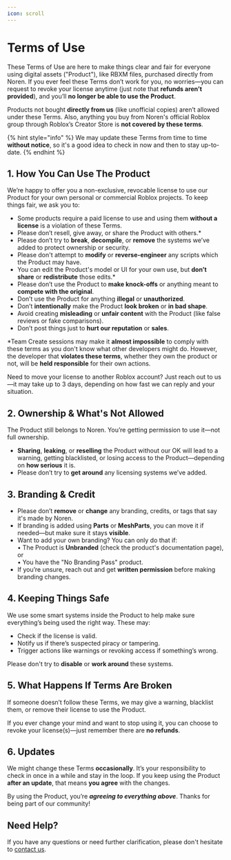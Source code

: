 ```yaml
---
icon: scroll
---
```


# Terms of Use

These Terms of Use are here to make things clear and fair for everyone using digital assets ("Product"), like RBXM files, purchased directly from Noren. If you ever feel these Terms don’t work for you, no worries—you can request to revoke your license anytime (just note that **refunds aren’t provided**), and you’ll **no longer be able to use the Product**.

Products not bought **directly from us** (like unofficial copies) aren’t allowed under these Terms. Also, anything you buy from Noren's official Roblox group through Roblox’s Creator Store is **not covered by these terms**.

{% hint style="info" %}
We may update these Terms from time to time **without notice**, so it's a good idea to check in now and then to stay up-to-date.
{% endhint %}

## 1. How You Can Use The Product

We’re happy to offer you a non-exclusive, revocable license to use our Product for your own personal or commercial Roblox projects. To keep things fair, we ask you to:

* Some products require a paid license to use and using them **without a license** is a violation of these Terms.
* Please don’t resell, give away, or share the Product with others.\*
* Please don’t try to **break**, **decompile**, or **remove** the systems we’ve added to protect ownership or security.
* Please don't attempt to **modify** or **reverse-engineer** any scripts which the Product may have.
* You can edit the Product's model or UI for your own use, but **don’t share** or **redistribute** those edits.\*
* Please don’t use the Product to **make knock-offs** or anything meant to **compete with the original**.
* Don’t use the Product for anything **illegal** or **unauthorized**.
* Don’t **intentionally** make the Product **look broken** or **in bad shape**.
* Avoid creating **misleading** or **unfair content** with the Product (like false reviews or fake comparisons).
* Don’t post things just to **hurt our reputation** or **sales**.

\*Team Create sessions may make it **almost impossible** to comply with these terms as you don't know what other developers might do. However, the developer that **violates these terms**, whether they own the product or not, will be **held responsible** for their own actions.

Need to move your license to another Roblox account? Just reach out to us—it may take up to 3 days, depending on how fast we can reply and your situation.

## 2. Ownership & What's Not Allowed

The Product still belongs to Noren. You’re getting permission to use it—not full ownership.

* **Sharing**, **leaking**, or **reselling** the Product without our OK will lead to a warning, getting blacklisted, or losing access to the Product—depending on **how serious** it is.
* Please don’t try to **get around** any licensing systems we’ve added.

## 3. Branding & Credit

* Please don’t **remove** or **change** any branding, credits, or tags that say it's made by Noren.
* If branding is added using **Parts** or **MeshParts**, you can move it if needed—but make sure it stays **visible**.
* Want to add your own branding? You can only do that if:\
  • The Product is **Unbranded** (check the product's documentation page), or\
  • You have the "No Branding Pass" product.
* If you’re unsure, reach out and get **written permission** before making branding changes.

## 4. Keeping Things Safe

We use some smart systems inside the Product to help make sure everything’s being used the right way. These may:

* Check if the license is valid.
* Notify us if there’s suspected piracy or tampering.
* Trigger actions like warnings or revoking access if something’s wrong.

Please don't try to **disable** or **work around** these systems.

## 5. What Happens If Terms Are Broken

If someone doesn’t follow these Terms, we may give a warning, blacklist them, or remove their license to use the Product.

If you ever change your mind and want to stop using it, you can choose to revoke your license(s)—just remember there are **no refunds**.

## 6. Updates

We might change these Terms **occasionally**. It’s your responsibility to check in once in a while and stay in the loop. If you keep using the Product **after an update**, that means **you agree** with the changes.

By using the Product, you’re _**agreeing to everything above**_. Thanks for being part of our community!

## Need Help?

If you have any questions or need further clarification, please don't hesitate to [contact us](../support/contact-us.md).
